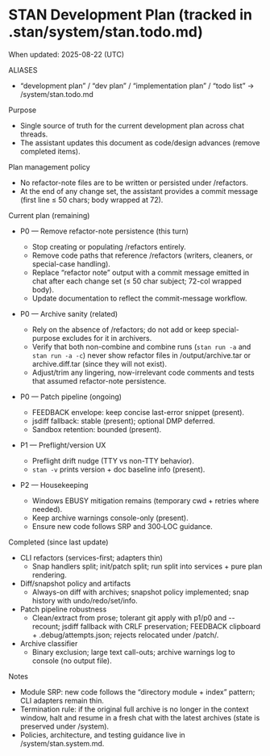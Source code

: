 # STAN Development Plan (tracked in .stan/system/stan.todo.md)

When updated: 2025-08-22 (UTC)

ALIASES

- “development plan” / “dev plan” / “implementation plan” / “todo list”
  → <stanPath>/system/stan.todo.md

Purpose

- Single source of truth for the current development plan across chat
  threads.
- The assistant updates this document as code/design advances (remove
  completed items).

Plan management policy

- No refactor-note files are to be written or persisted under
  <stanPath>/refactors.
- At the end of any change set, the assistant provides a commit message
  (first line ≤ 50 chars; body wrapped at 72).

Current plan (remaining)

- P0 — Remove refactor-note persistence (this turn)
  - Stop creating or populating <stanPath>/refactors entirely.
  - Remove code paths that reference <stanPath>/refactors (writers,
    cleaners, or special-case handling).
  - Replace “refactor note” output with a commit message emitted in
    chat after each change set (≤ 50 char subject; 72-col wrapped
    body).
  - Update documentation to reflect the commit-message workflow.

- P0 — Archive sanity (related)
  - Rely on the absence of <stanPath>/refactors; do not add or keep
    special-purpose excludes for it in archivers.
  - Verify that both non-combine and combine runs (`stan run -a` and
    `stan run -a -c`) never show refactor files in
    <stanPath>/output/archive.tar or archive.diff.tar (since they will
    not exist).
  - Adjust/trim any lingering, now-irrelevant code comments and tests
    that assumed refactor-note persistence.

- P0 — Patch pipeline (ongoing)
  - FEEDBACK envelope: keep concise last-error snippet (present).
  - jsdiff fallback: stable (present); optional DMP deferred.
  - Sandbox retention: bounded (present).

- P1 — Preflight/version UX
  - Preflight drift nudge (TTY vs non-TTY behavior).
  - `stan -v` prints version + doc baseline info (present).

- P2 — Housekeeping
  - Windows EBUSY mitigation remains (temporary cwd + retries where
    needed).
  - Keep archive warnings console-only (present).
  - Ensure new code follows SRP and 300‑LOC guidance.

Completed (since last update)

- CLI refactors (services-first; adapters thin)
  - Snap handlers split; init/patch split; run split into services +
    pure plan rendering.
- Diff/snapshot policy and artifacts
  - Always-on diff with archives; snapshot policy implemented; snap
    history with undo/redo/set/info.
- Patch pipeline robustness
  - Clean/extract from prose; tolerant git apply with p1/p0 and
    --recount; jsdiff fallback with CRLF preservation; FEEDBACK
    clipboard + .debug/attempts.json; rejects relocated under
    <stanPath>/patch/.
- Archive classifier
  - Binary exclusion; large text call-outs; archive warnings log to
    console (no output file).

Notes

- Module SRP: new code follows the “directory module + index” pattern;
  CLI adapters remain thin.
- Termination rule: if the original full archive is no longer in the
  context window, halt and resume in a fresh chat with the latest
  archives (state is preserved under <stanPath>/system).
- Policies, architecture, and testing guidance live in
  <stanPath>/system/stan.system.md.
